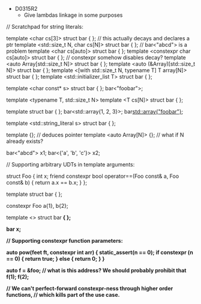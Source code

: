 - D0315R2
    + Give lambdas linkage in some purposes

// Scratchpad for string literals:

  template <char cs[3]> struct bar { }; // this actually decays and declares a ptr
  template <std::size_t N, char cs[N]> struct bar { }; // bar<"abcd"> is a problem
  template <char cs[auto]> struct bar { };
  template <constexpr char cs[auto]> struct bar { }; // constexpr somehow disables decay?
  template <auto Array[std::size_t N]> struct bar { };
  template <auto (&Array)[std::size_t N]> struct bar { };
  template <[with std::size_t N, typename T] T array[N]> struct bar { };
  template <std::initializer_list<char> T> struct bar { };

  template <char const* s> struct bar { };
  bar<"foobar">;

  template <typename T, std::size_t N>
    template <T cs[N]>
    struct bar { };

  template <auto Array> struct bar { };
  bar<std::array{1, 2, 3}>;
  bar<std::array{"foobar"}>;


  template <std::string_literal s>
  struct bar { };

  template <auto Array> {}; // deduces pointer
  template <auto Array[N]> {}; // what if N already exists?

  bar<"abcd"> x1;
  bar<{'a', 'b', 'c'}> x2;




// Supporting arbitrary UDTs in template arguments:

  struct Foo {
    int x;
    friend constexpr bool operator==(Foo const& a, Foo const& b) {
      return a.x == b.x;
    }
  };

  template <Foo foo>
  struct bar { };

  constexpr Foo a{1}, b{2};

  template <>
  struct bar<b> { };

  bar<a> x;

// Supporting constexpr function parameters:

  auto pow(feet ft, constexpr int arr) {
    static_assert(n == 0);
    if constexpr (n == 0) {
      return true;
    } else {
      return 0;
    }
  }

  auto f = &foo; // what is this address? We should probably prohibit that
  f(1);
  f(2);

  // We can't perfect-forward constexpr-ness through higher order functions,
  // which kills part of the use case.

